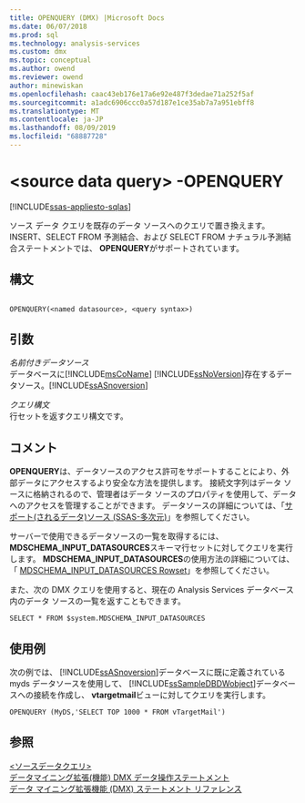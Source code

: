 ```yaml
---
title: OPENQUERY (DMX) |Microsoft Docs
ms.date: 06/07/2018
ms.prod: sql
ms.technology: analysis-services
ms.custom: dmx
ms.topic: conceptual
ms.author: owend
ms.reviewer: owend
author: minewiskan
ms.openlocfilehash: caac43eb176e17a6e92e487f3dedae71a252f5af
ms.sourcegitcommit: a1adc6906ccc0a57d187e1ce35ab7a7a951ebff8
ms.translationtype: MT
ms.contentlocale: ja-JP
ms.lasthandoff: 08/09/2019
ms.locfileid: "68887728"
---
```

# <a name="ltsource-data-querygt---openquery"></a>&lt;source data query&gt; -OPENQUERY
[!INCLUDE[ssas-appliesto-sqlas](../includes/ssas-appliesto-sqlas.md)]

  ソース データ クエリを既存のデータ ソースへのクエリで置き換えます。 INSERT、SELECT FROM 予測結合、および SELECT FROM ナチュラル予測結合ステートメントでは、 **OPENQUERY**がサポートされています。  
  
## <a name="syntax"></a>構文  
  
```  
  
OPENQUERY(<named datasource>, <query syntax>)  
```  
  
## <a name="arguments"></a>引数  
 *名前付きデータソース*  
 データベースに[!INCLUDE[msCoName](../includes/msconame-md.md)] [!INCLUDE[ssNoVersion](../includes/ssnoversion-md.md)]存在するデータソース。[!INCLUDE[ssASnoversion](../includes/ssasnoversion-md.md)]  
  
 *クエリ構文*  
 行セットを返すクエリ構文です。  
  
## <a name="remarks"></a>コメント  
 **OPENQUERY**は、データソースのアクセス許可をサポートすることにより、外部データにアクセスするより安全な方法を提供します。 接続文字列はデータ ソースに格納されるので、管理者はデータ ソースのプロパティを使用して、データへのアクセスを管理することができます。 データソースの詳細については、「[サポート&#40;されるデータ&#41;ソース (SSAS-多次元)](https://docs.microsoft.com/analysis-services/multidimensional-models/supported-data-sources-ssas-multidimensional)」を参照してください。  
  
 サーバーで使用できるデータソースの一覧を取得するには、 **MDSCHEMA_INPUT_DATASOURCES**スキーマ行セットに対してクエリを実行します。 **MDSCHEMA_INPUT_DATASOURCES**の使用方法の詳細については、「 [MDSCHEMA_INPUT_DATASOURCES Rowset](https://docs.microsoft.com/bi-reference/schema-rowsets/ole-db-olap/mdschema-input-datasources-rowset)」を参照してください。  
  
 また、次の DMX クエリを使用すると、現在の Analysis Services データベース内のデータ ソースの一覧を返すこともできます。  
  
 `SELECT * FROM $system.MDSCHEMA_INPUT_DATASOURCES`  
  
## <a name="examples"></a>使用例  
 次の例では、 [!INCLUDE[ssASnoversion](../includes/ssasnoversion-md.md)]データベースに既に定義されている myds データソースを使用して、 [!INCLUDE[ssSampleDBDWobject](../includes/sssampledbdwobject-md.md)]データベースへの接続を作成し、 **vtargetmail**ビューに対してクエリを実行します。  
  
```  
OPENQUERY (MyDS,'SELECT TOP 1000 * FROM vTargetMail')  
```  
  
## <a name="see-also"></a>参照  
 [&#60;ソースデータクエリ&#62;](../dmx/source-data-query.md)   
 [データマイニング拡張&#40;機能&#41; DMX データ操作ステートメント](../dmx/dmx-statements-data-manipulation.md)   
 [データ マイニング拡張機能 &#40;DMX&#41; ステートメント リファレンス](../dmx/data-mining-extensions-dmx-statements.md)  
  
  
